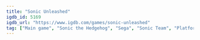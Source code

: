 ```yaml
---
title: "Sonic Unleashed"
igdb_id: 5169
igdb_url: "https://www.igdb.com/games/sonic-unleashed"
tag: ["Main game", "Sonic the Hedgehog", "Sega", "Sonic Team", "Platform", "Hack and slash/Beat 'em up", "Adventure", "Single player", "Third person", "Action", "Horror"]
---
```

